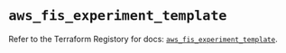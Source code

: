# `aws_fis_experiment_template`

Refer to the Terraform Registory for docs: [`aws_fis_experiment_template`](https://registry.terraform.io/providers/hashicorp/aws/4.66.0/docs/resources/fis_experiment_template).
